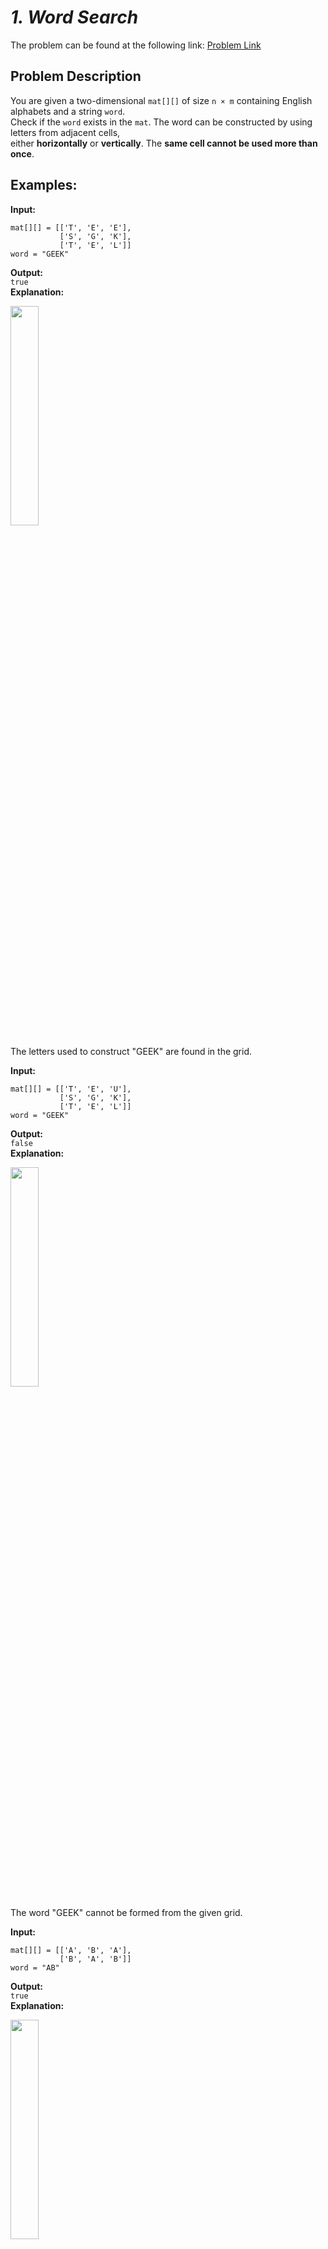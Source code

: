 # *1. Word Search*

The problem can be found at the following link: [Problem Link](https://www.geeksforgeeks.org/problems/word-search/1)

## Problem Description

You are given a two-dimensional `mat[][]` of size `n × m` containing English alphabets and a string `word`.  
Check if the `word` exists in the `mat`. The word can be constructed by using letters from adjacent cells,  
either **horizontally** or **vertically**. The **same cell cannot be used more than once**.

## Examples:

**Input:**  
```
mat[][] = [['T', 'E', 'E'],
           ['S', 'G', 'K'],
           ['T', 'E', 'L']]
word = "GEEK"
```
**Output:**  
`true`  
**Explanation:** 

<img src="https://github.com/user-attachments/assets/93e597c2-f34a-418c-b5bf-9a945371ac55" width="30%">

The letters used to construct "GEEK" are found in the grid.



**Input:**  
```
mat[][] = [['T', 'E', 'U'],
           ['S', 'G', 'K'],
           ['T', 'E', 'L']]
word = "GEEK"
```
**Output:**  
`false`  
**Explanation:**  

<img src="https://github.com/user-attachments/assets/c90d723f-a1bd-4483-ba9d-e5903684b481" width="30%">

The word "GEEK" cannot be formed from the given grid.



**Input:**  
```
mat[][] = [['A', 'B', 'A'],
           ['B', 'A', 'B']]
word = "AB"
```
**Output:**  
`true`  
**Explanation:** 

<img src="https://github.com/user-attachments/assets/f8d9c68d-6447-4817-8646-7c1a1497ac5e" width="30%">

There are multiple ways to construct the word "AB".



### Constraints:
- `1 ≤ n, m ≤ 100`
- `1 ≤ L ≤ n * m`  
(where `L` is the length of the word)

## My Approach


1. **Start from Each Cell**  
   - Iterate over the matrix to find the first letter of the word.  
   - If a match is found, perform **DFS** from that position.

2. **Recursive DFS Traversal**  
   - Check the four possible directions: **up, down, left, right**.  
   - If the next character in the word is found, move to that cell.  
   - Temporarily mark the cell as visited (`'#'`) to prevent reusing it in the same search path.

3. **Backtracking**  
   - Restore the cell's original value after exploring all paths from that cell.  
   - If the complete word is found, return `true`.

4. **Optimization**  
   - If the first letter of `word` is not found in `mat[][]`, return `false` immediately.  
   - Stop searching as soon as the word is found.  

## Time and Auxiliary Space Complexity

- **Expected Time Complexity:** `O(n * m * 4^L)`, where `n × m` is the size of the matrix and `L` is the length of the word.  
  - We perform DFS from every cell (`O(n * m)`).  
  - Each DFS call explores up to **4 directions**, leading to a worst-case exponential growth (`O(4^L)`).  

- **Expected Auxiliary Space Complexity:** `O(L)`, due to the recursive call stack of depth **L** (length of the word).  
  - We modify the grid temporarily (`O(n * m)`) but revert it back (constant space usage).  



## Code (C++)

```cpp
class Solution {
public:
    bool dfs(vector<vector<char>> &b, string &w, int i, int j, int k) {
        if(k == w.size()) return true;
        if(i < 0 || j < 0 || i >= b.size() || j >= b[0].size() || b[i][j] != w[k]) return false;
        char t = b[i][j]; 
        b[i][j] = '#';
        bool f = dfs(b, w, i-1, j, k+1) || dfs(b, w, i+1, j, k+1) ||
                 dfs(b, w, i, j-1, k+1) || dfs(b, w, i, j+1, k+1);
        b[i][j] = t;
        return f;
    }
    
    bool isWordExist(vector<vector<char>> &b, string w) {
        for(int i = 0; i < b.size(); i++)
            for(int j = 0; j < b[0].size(); j++)
                if(b[i][j] == w[0] && dfs(b, w, i, j, 0))
                    return true;
        return false;
    }
};
```



## Code (Java)

```java
class Solution {
    public boolean isWordExist(char[][] b, String w) {
        for (int i = 0; i < b.length; i++)
            for (int j = 0; j < b[0].length; j++)
                if (b[i][j] == w.charAt(0) && dfs(b, w, i, j, 0))
                    return true;
        return false;
    }

    private boolean dfs(char[][] b, String w, int i, int j, int k) {
        if (k == w.length()) return true;
        if (i < 0 || j < 0 || i >= b.length || j >= b[0].length || b[i][j] != w.charAt(k)) return false;
        char t = b[i][j];
        b[i][j] = '#';
        boolean f = dfs(b, w, i - 1, j, k + 1) || dfs(b, w, i + 1, j, k + 1) ||
                   dfs(b, w, i, j - 1, k + 1) || dfs(b, w, i, j + 1, k + 1);
        b[i][j] = t;
        return f;
    }
}
```



## Code (Python)

```python
class Solution:
    def isWordExist(self, b, w):
        def dfs(i, j, k):
            if k == len(w): return True
            if i < 0 or j < 0 or i >= len(b) or j >= len(b[0]) or b[i][j] != w[k]: return False
            t, b[i][j] = b[i][j], '#'
            f = any(dfs(i + dx, j + dy, k + 1) for dx, dy in [(-1, 0), (1, 0), (0, -1), (0, 1)])
            b[i][j] = t
            return f

        return any(dfs(i, j, 0) for i in range(len(b)) for j in range(len(b[0])) if b[i][j] == w[0])
```



## Contribution and Support

For discussions, questions, or doubts related to this solution, feel free to connect on LinkedIn: [Any Questions](https://www.linkedin.com/in/het-patel-8b110525a/). Let’s make this learning journey more collaborative!

⭐ If you find this helpful, please give this repository a star! ⭐

---

<div align="center">
  <h3><b>📍Visitor Count</b></h3>
</div>

<p align="center">
  <img src="https://profile-counter.glitch.me/Hunterdii/count.svg" />
</p>

